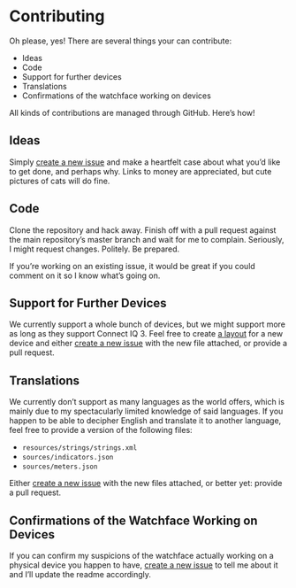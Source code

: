 # Contributing

Oh please, yes! There are several things your can contribute:

* Ideas
* Code
* Support for further devices
* Translations
* Confirmations of the watchface working on devices

All kinds of contributions are managed through GitHub. Here’s how!

## Ideas

Simply [create a new issue](https://github.com/le-cds/connectiq-faceymcwatchface/issues) and make a heartfelt case about what you’d like to get done, and perhaps why. Links to money are appreciated, but cute pictures of cats will do fine.

## Code

Clone the repository and hack away. Finish off with a pull request against the main repository’s master branch and wait for me to complain. Seriously, I might request changes. Politely. Be prepared.

If you’re working on an existing issue, it would be great if you could comment on it so I know what’s going on.

## Support for Further Devices

We currently support a whole bunch of devices, but we might support more as long as they support Connect IQ 3. Feel free to create [a layout](https://github.com/le-cds/connectiq-faceymcwatchface/blob/master/resources/layouts/layout.xml) for a new device and either [create a new issue](https://github.com/le-cds/connectiq-faceymcwatchface/issues) with the new file attached, or provide a pull request.

## Translations

We currently don’t support as many languages as the world offers, which is mainly due to my spectacularly limited knowledge of said languages. If you happen to be able to decipher English and translate it to another language, feel free to provide a version of the following files:

* `resources/strings/strings.xml`
* `sources/indicators.json`
* `sources/meters.json`

Either [create a new issue](https://github.com/le-cds/connectiq-faceymcwatchface/issues) with the new files attached, or better yet: provide a pull request.

## Confirmations of the Watchface Working on Devices

If you can confirm my suspicions of the watchface actually working on a physical device you happen to have, [create a new issue](https://github.com/le-cds/connectiq-faceymcwatchface/issues) to tell me about it and I’ll update the readme accordingly.